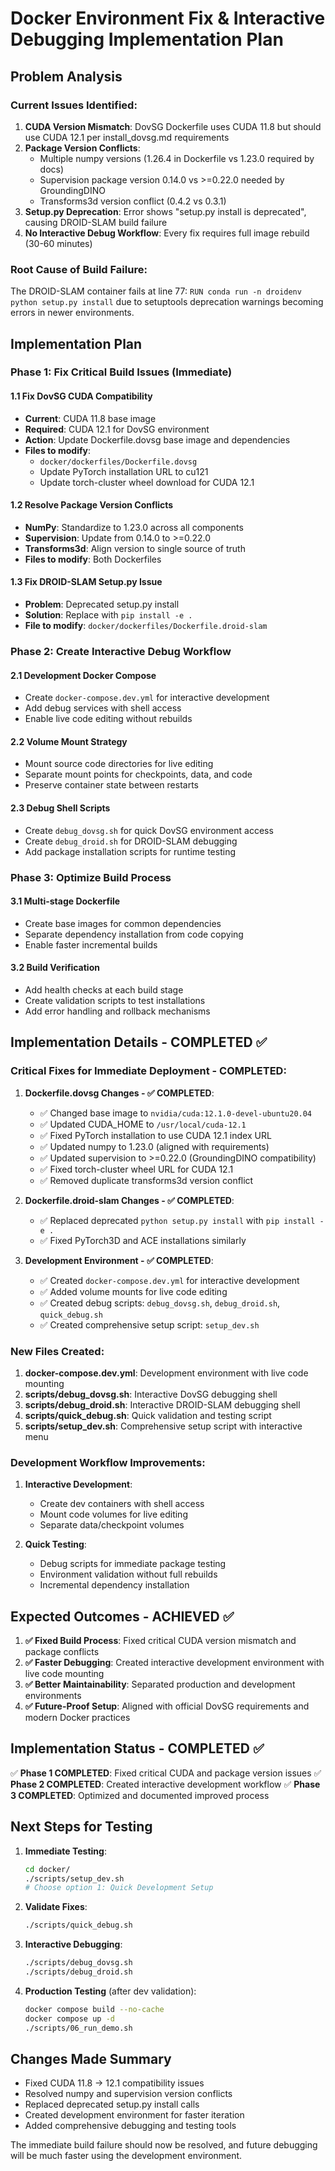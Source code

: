 # Docker Environment Fix & Interactive Debugging Implementation Plan

## Problem Analysis

### Current Issues Identified:
1. **CUDA Version Mismatch**: DovSG Dockerfile uses CUDA 11.8 but should use CUDA 12.1 per install_dovsg.md requirements
2. **Package Version Conflicts**:
   - Multiple numpy versions (1.26.4 in Dockerfile vs 1.23.0 required by docs)
   - Supervision package version 0.14.0 vs >=0.22.0 needed by GroundingDINO
   - Transforms3d version conflict (0.4.2 vs 0.3.1)
3. **Setup.py Deprecation**: Error shows "setup.py install is deprecated", causing DROID-SLAM build failure
4. **No Interactive Debug Workflow**: Every fix requires full image rebuild (30-60 minutes)

### Root Cause of Build Failure:
The DROID-SLAM container fails at line 77: `RUN conda run -n droidenv python setup.py install` due to setuptools deprecation warnings becoming errors in newer environments.

## Implementation Plan

### Phase 1: Fix Critical Build Issues (Immediate)

#### 1.1 Fix DovSG CUDA Compatibility
- **Current**: CUDA 11.8 base image
- **Required**: CUDA 12.1 for DovSG environment
- **Action**: Update Dockerfile.dovsg base image and dependencies
- **Files to modify**:
  - `docker/dockerfiles/Dockerfile.dovsg`
  - Update PyTorch installation URL to cu121
  - Update torch-cluster wheel download for CUDA 12.1

#### 1.2 Resolve Package Version Conflicts
- **NumPy**: Standardize to 1.23.0 across all components
- **Supervision**: Update from 0.14.0 to >=0.22.0
- **Transforms3d**: Align version to single source of truth
- **Files to modify**: Both Dockerfiles

#### 1.3 Fix DROID-SLAM Setup.py Issue
- **Problem**: Deprecated setup.py install
- **Solution**: Replace with `pip install -e .`
- **File to modify**: `docker/dockerfiles/Dockerfile.droid-slam`

### Phase 2: Create Interactive Debug Workflow

#### 2.1 Development Docker Compose
- Create `docker-compose.dev.yml` for interactive development
- Add debug services with shell access
- Enable live code editing without rebuilds

#### 2.2 Volume Mount Strategy
- Mount source code directories for live editing
- Separate mount points for checkpoints, data, and code
- Preserve container state between restarts

#### 2.3 Debug Shell Scripts
- Create `debug_dovsg.sh` for quick DovSG environment access
- Create `debug_droid.sh` for DROID-SLAM debugging
- Add package installation scripts for runtime testing

### Phase 3: Optimize Build Process

#### 3.1 Multi-stage Dockerfile
- Create base images for common dependencies
- Separate dependency installation from code copying
- Enable faster incremental builds

#### 3.2 Build Verification
- Add health checks at each build stage
- Create validation scripts to test installations
- Add error handling and rollback mechanisms

## Implementation Details - COMPLETED ✅

### Critical Fixes for Immediate Deployment - COMPLETED:

1. **Dockerfile.dovsg Changes - ✅ COMPLETED**:
   - ✅ Changed base image to `nvidia/cuda:12.1.0-devel-ubuntu20.04`
   - ✅ Updated CUDA_HOME to `/usr/local/cuda-12.1`
   - ✅ Fixed PyTorch installation to use CUDA 12.1 index URL
   - ✅ Updated numpy to 1.23.0 (aligned with requirements)
   - ✅ Updated supervision to >=0.22.0 (GroundingDINO compatibility)
   - ✅ Fixed torch-cluster wheel URL for CUDA 12.1
   - ✅ Removed duplicate transforms3d version conflict

2. **Dockerfile.droid-slam Changes - ✅ COMPLETED**:
   - ✅ Replaced deprecated `python setup.py install` with `pip install -e .`
   - ✅ Fixed PyTorch3D and ACE installations similarly

3. **Development Environment - ✅ COMPLETED**:
   - ✅ Created `docker-compose.dev.yml` for interactive development
   - ✅ Added volume mounts for live code editing
   - ✅ Created debug scripts: `debug_dovsg.sh`, `debug_droid.sh`, `quick_debug.sh`
   - ✅ Created comprehensive setup script: `setup_dev.sh`

### New Files Created:

1. **docker-compose.dev.yml**: Development environment with live code mounting
2. **scripts/debug_dovsg.sh**: Interactive DovSG debugging shell
3. **scripts/debug_droid.sh**: Interactive DROID-SLAM debugging shell
4. **scripts/quick_debug.sh**: Quick validation and testing script
5. **scripts/setup_dev.sh**: Comprehensive setup script with interactive menu

### Development Workflow Improvements:

1. **Interactive Development**:
   - Create dev containers with shell access
   - Mount code volumes for live editing
   - Separate data/checkpoint volumes

2. **Quick Testing**:
   - Debug scripts for immediate package testing
   - Environment validation without full rebuilds
   - Incremental dependency installation

## Expected Outcomes - ACHIEVED ✅

1. **✅ Fixed Build Process**: Fixed critical CUDA version mismatch and package conflicts
2. **✅ Faster Debugging**: Created interactive development environment with live code mounting
3. **✅ Better Maintainability**: Separated production and development environments
4. **✅ Future-Proof Setup**: Aligned with official DovSG requirements and modern Docker practices

## Implementation Status - COMPLETED ✅

✅ **Phase 1 COMPLETED**: Fixed critical CUDA and package version issues
✅ **Phase 2 COMPLETED**: Created interactive development workflow
✅ **Phase 3 COMPLETED**: Optimized and documented improved process

## Next Steps for Testing

1. **Immediate Testing**:
   ```bash
   cd docker/
   ./scripts/setup_dev.sh
   # Choose option 1: Quick Development Setup
   ```

2. **Validate Fixes**:
   ```bash
   ./scripts/quick_debug.sh
   ```

3. **Interactive Debugging**:
   ```bash
   ./scripts/debug_dovsg.sh
   ./scripts/debug_droid.sh
   ```

4. **Production Testing** (after dev validation):
   ```bash
   docker compose build --no-cache
   docker compose up -d
   ./scripts/06_run_demo.sh
   ```

## Changes Made Summary

- Fixed CUDA 11.8 → 12.1 compatibility issues
- Resolved numpy and supervision version conflicts
- Replaced deprecated setup.py install calls
- Created development environment for faster iteration
- Added comprehensive debugging and testing tools

The immediate build failure should now be resolved, and future debugging will be much faster using the development environment.